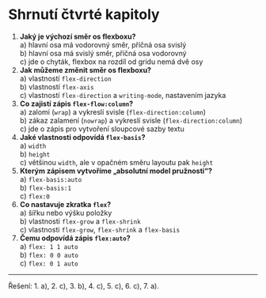 <div class="colored-box pbb-a" markdown="1">

# Shrnutí čtvrté kapitoly

1. **Jaký je výchozí směr os flexboxu?**  
a) hlavní osa má vodorovný směr, příčná osa svislý  
b) hlavní osa má svislý směr, příčná osa vodorovný  
c) jde o chyták, flexbox na rozdíl od gridu nemá dvě osy
1. **Jak můžeme změnit směr os flexboxu?**  
a) vlastností `flex-direction`  
b) vlastností `flex-axis`  
c) vlastností `flex-direction` a `writing-mode`, nastavením jazyka
1. **Co zajistí zápis `flex-flow:column`?**  
a) zalomí (`wrap`) a vykreslí svisle (`flex-direction:column`)  
b) zákaz zalamení (`nowrap`) a vykreslí svisle (`flex-direction:column`)  
c) jde o zápis pro vytvoření sloupcové sazby textu
1. **Jaké vlastnosti odpovídá `flex-basis`?**  
a) `width`  
b) `height`  
c) většinou `width`, ale v opačném směru layoutu pak `height`
1. **Kterým zápisem vytvoříme „absolutní model pružnosti“?**  
a) `flex-basis:auto`  
b) `flex-basis:1`  
c) `flex:0`
1. **Co nastavuje zkratka `flex`?**  
a) šířku nebo výšku položky  
b) vlastnosti `flex-grow` a `flex-shrink`  
c) vlastnosti `flex-grow`, `flex-shrink` a `flex-basis`
1. **Čemu odpovídá zápis `flex:auto`?**  
a) `flex: 1 1 auto`  
b) `flex: 0 0 auto`  
c) `flex: 0 1 auto`

---

Řešení: 1. a), 2. c), 3. b), 4. c), 5. c), 6. c), 7. a).

</div>
